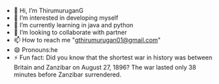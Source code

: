 - 👋 Hi, I’m ThirumuruganG
- 👀 I’m interested in developing myself
- 🌱 I’m currently learning in java and python
- 💞️ I’m looking to collaborate with partner 
- 📫 How to reach me "gthirumurugan01@gmail.com"
- 😄 Pronouns:he 
- ⚡ Fun fact: Did you know that the shortest war in history was between Britain and Zanzibar on August 27, 1896? The war lasted only 38 minutes before Zanzibar surrendered.

<!---
ThirumuruganG/ThirumuruganG is a ✨ special ✨ repository because its `README.md` (this file) appears on your GitHub profile.
You can click the Preview link to take a look at your changes.
--->
